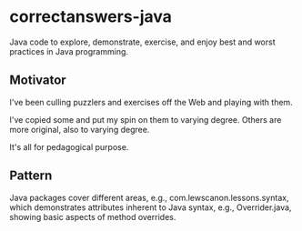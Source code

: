 # correctanswers-java
Java code to explore, demonstrate, exercise, and enjoy best and worst practices in Java programming.

## Motivator
I've been culling puzzlers and exercises off the Web and playing with them.

I've copied some and put my spin on them to varying degree. Others are more original, also to varying degree.

It's all for pedagogical purpose.

## Pattern
Java packages cover different areas, e.g., com.lewscanon.lessons.syntax, 
which demonstrates attributes inherent to Java syntax, 
e.g., Overrider.java, showing basic aspects of method overrides.
